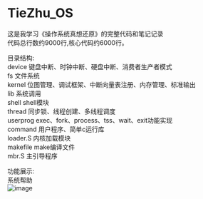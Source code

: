 # TieZhu_OS  
这是我学习《操作系统真想还原》的完整代码和笔记记录  
代码总行数约9000行,核心代码约6000行。  

目录结构:  
  device    键盘中断、时钟中断、硬盘中断、消费者生产者模式  
  fs        文件系统  
  kernel    位图管理、调试框架、中断向量表注册、内存管理、标准输出  
  lib       系统调用  
  shell     shell模块  
  thread    同步锁、线程创建、多线程调度  
  userprog  exec、fork、process、tss、wait、exit功能实现  
  command   用户程序、简单c运行库  
  loader.S  内核加载模块  
  makefile  make编译文件  
  mbr.S     主引导程序  

功能展示:  
  系统帮助  
  ![image](https://user-images.githubusercontent.com/58016964/197725439-fa348fd6-b4cb-4014-b4c9-4ec1f9c5de96.png)  
